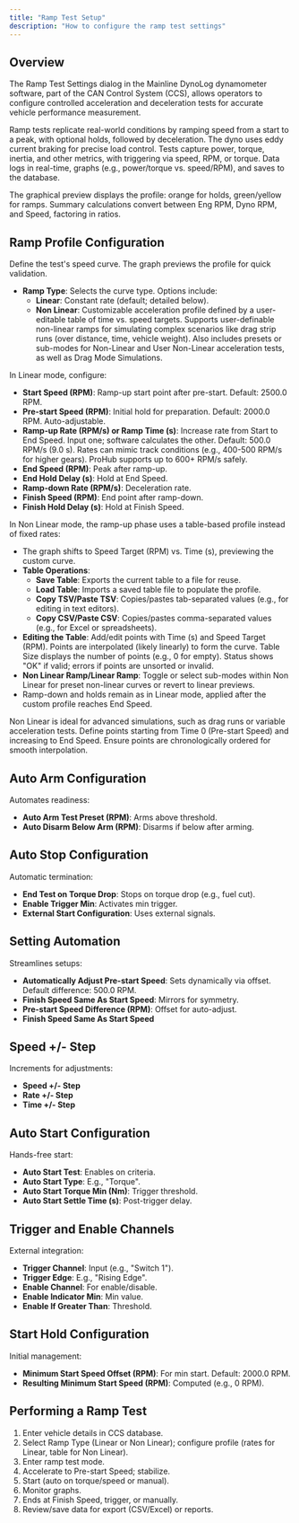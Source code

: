 ```yaml
---
title: "Ramp Test Setup"
description: "How to configure the ramp test settings"
---
```


## Overview
The Ramp Test Settings dialog in the Mainline DynoLog dynamometer software, part of the CAN Control System (CCS), allows operators to configure controlled acceleration and deceleration tests for accurate vehicle performance measurement.

Ramp tests replicate real-world conditions by ramping speed from a start to a peak, with optional holds, followed by deceleration. The dyno uses eddy current braking for precise load control. Tests capture power, torque, inertia, and other metrics, with triggering via speed, RPM, or torque. Data logs in real-time, graphs (e.g., power/torque vs. speed/RPM), and saves to the database.

The graphical preview displays the profile: orange for holds, green/yellow for ramps. Summary calculations convert between Eng RPM, Dyno RPM, and Speed, factoring in ratios.

## Ramp Profile Configuration
Define the test's speed curve. The graph previews the profile for quick validation.

- **Ramp Type**: Selects the curve type. Options include:
  - **Linear**: Constant rate (default; detailed below).
  - **Non Linear**: Customizable acceleration profile defined by a user-editable table of time vs. speed targets. Supports user-definable non-linear ramps for simulating complex scenarios like drag strip runs (over distance, time, vehicle weight). Also includes presets or sub-modes for Non-Linear and User Non-Linear acceleration tests, as well as Drag Mode Simulations.

In Linear mode, configure:
- **Start Speed (RPM)**: Ramp-up start point after pre-start. Default: 2500.0 RPM.
- **Pre-start Speed (RPM)**: Initial hold for preparation. Default: 2000.0 RPM. Auto-adjustable.
- **Ramp-up Rate (RPM/s) or Ramp Time (s)**: Increase rate from Start to End Speed. Input one; software calculates the other. Default: 500.0 RPM/s (9.0 s). Rates can mimic track conditions (e.g., 400-500 RPM/s for higher gears). ProHub supports up to 600+ RPM/s safely.
- **End Speed (RPM)**: Peak after ramp-up.
- **End Hold Delay (s)**: Hold at End Speed.
- **Ramp-down Rate (RPM/s)**: Deceleration rate.
- **Finish Speed (RPM)**: End point after ramp-down.
- **Finish Hold Delay (s)**: Hold at Finish Speed.


In Non Linear mode, the ramp-up phase uses a table-based profile instead of fixed rates:
- The graph shifts to Speed Target (RPM) vs. Time (s), previewing the custom curve.
- **Table Operations**:
  - **Save Table**: Exports the current table to a file for reuse.
  - **Load Table**: Imports a saved table file to populate the profile.
  - **Copy TSV/Paste TSV**: Copies/pastes tab-separated values (e.g., for editing in text editors).
  - **Copy CSV/Paste CSV**: Copies/pastes comma-separated values (e.g., for Excel or spreadsheets).
- **Editing the Table**: Add/edit points with Time (s) and Speed Target (RPM). Points are interpolated (likely linearly) to form the curve. Table Size displays the number of points (e.g., 0 for empty). Status shows "OK" if valid; errors if points are unsorted or invalid.
- **Non Linear Ramp/Linear Ramp**: Toggle or select sub-modes within Non Linear for preset non-linear curves or revert to linear previews.
- Ramp-down and holds remain as in Linear mode, applied after the custom profile reaches End Speed.

Non Linear is ideal for advanced simulations, such as drag runs or variable acceleration tests. Define points starting from Time 0 (Pre-start Speed) and increasing to End Speed. Ensure points are chronologically ordered for smooth interpolation.

## Auto Arm Configuration
Automates readiness:
- **Auto Arm Test Preset (RPM)**: Arms above threshold.
- **Auto Disarm Below Arm (RPM)**: Disarms if below after arming.

## Auto Stop Configuration
Automatic termination:
- **End Test on Torque Drop**: Stops on torque drop (e.g., fuel cut).
- **Enable Trigger Min**: Activates min trigger.
- **External Start Configuration**: Uses external signals.

## Setting Automation
Streamlines setups:
- **Automatically Adjust Pre-start Speed**: Sets dynamically via offset. Default difference: 500.0 RPM.
- **Finish Speed Same As Start Speed**: Mirrors for symmetry.
- **Pre-start Speed Difference (RPM)**: Offset for auto-adjust.
- **Finish Speed Same As Start Speed**

## Speed +/- Step
Increments for adjustments:
- **Speed +/- Step**
- **Rate +/- Step**
- **Time +/- Step**

## Auto Start Configuration
Hands-free start:
- **Auto Start Test**: Enables on criteria.
- **Auto Start Type**: E.g., "Torque".
- **Auto Start Torque Min (Nm)**: Trigger threshold.
- **Auto Start Settle Time (s)**: Post-trigger delay.

## Trigger and Enable Channels
External integration:
- **Trigger Channel**: Input (e.g., "Switch 1").
- **Trigger Edge**: E.g., "Rising Edge".
- **Enable Channel**: For enable/disable.
- **Enable Indicator Min**: Min value.
- **Enable If Greater Than**: Threshold.

## Start Hold Configuration
Initial management:
- **Minimum Start Speed Offset (RPM)**: For min start. Default: 2000.0 RPM.
- **Resulting Minimum Start Speed (RPM)**: Computed (e.g., 0 RPM).

## Performing a Ramp Test
1. Enter vehicle details in CCS database.
2. Select Ramp Type (Linear or Non Linear); configure profile (rates for Linear, table for Non Linear).
3. Enter ramp test mode.
4. Accelerate to Pre-start Speed; stabilize.
5. Start (auto on torque/speed or manual).
6. Monitor graphs.
7. Ends at Finish Speed, trigger, or manually.
8. Review/save data for export (CSV/Excel) or reports.
